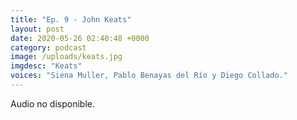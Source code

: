 ```yaml
---
title: "Ep. 9 - John Keats"
layout: post
date: 2020-05-26 02:40:48 +0000
category: podcast
image: /uploads/keats.jpg
imgdesc: "Keats"
voices: "Siena Muller, Pablo Benayas del Río y Diego Collado."
---
```


Audio no disponible.